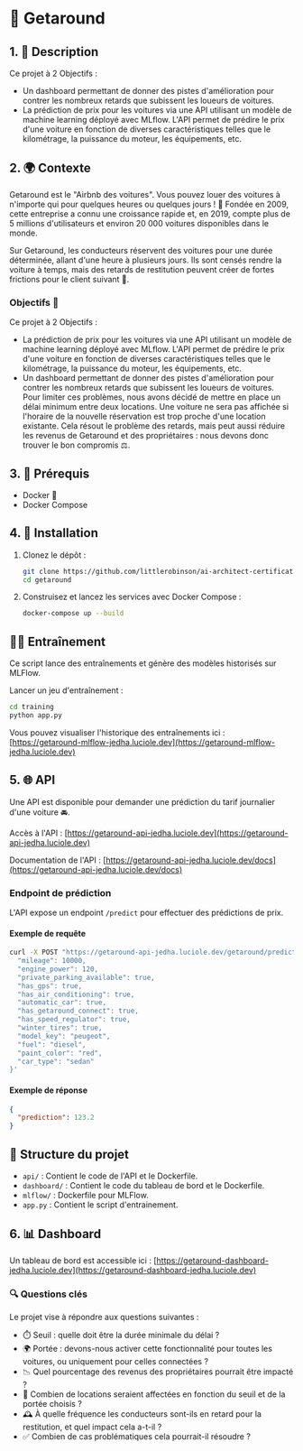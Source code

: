 # 🚗 Getaround

## 1. 📝 Description

Ce projet à 2 Objectifs :

- Un dashboard permettant de donner des pistes d'amélioration pour contrer les nombreux retards que subissent les loueurs de voitures.
- La prédiction de prix pour les voitures via une API utilisant un modèle de machine learning déployé avec MLflow. L'API permet de prédire le prix d'une voiture en fonction de diverses caractéristiques telles que le kilométrage, la puissance du moteur, les équipements, etc.

## 2. 🌍 Contexte

Getaround est le "Airbnb des voitures". Vous pouvez louer des voitures à n'importe qui pour quelques heures ou quelques jours ! 🚙 Fondée en 2009, cette entreprise a connu une croissance rapide et, en 2019, compte plus de 5 millions d'utilisateurs et environ 20 000 voitures disponibles dans le monde.

Sur Getaround, les conducteurs réservent des voitures pour une durée déterminée, allant d'une heure à plusieurs jours. Ils sont censés rendre la voiture à temps, mais des retards de restitution peuvent créer de fortes frictions pour le client suivant 🚦.

### Objectifs 🎯

Ce projet à 2 Objectifs :

- La prédiction de prix pour les voitures via une API utilisant un modèle de machine learning déployé avec MLflow. L'API permet de prédire le prix d'une voiture en fonction de diverses caractéristiques telles que le kilométrage, la puissance du moteur, les équipements, etc.
- Un dashboard permettant de donner des pistes d'amélioration pour contrer les nombreux retards que subissent les loueurs de voitures.
  Pour limiter ces problèmes, nous avons décidé de mettre en place un délai minimum entre deux locations. Une voiture ne sera pas affichée si l'horaire de la nouvelle réservation est trop proche d'une location existante.
  Cela résout le problème des retards, mais peut aussi réduire les revenus de Getaround et des propriétaires : nous devons donc trouver le bon compromis ⚖️.

## 3. 🔧 Prérequis

- Docker 🐳
- Docker Compose

## 4. 🚀 Installation

1. Clonez le dépôt :

   ```sh
   git clone https://github.com/littlerobinson/ai-architect-certification/tree/main/getaround
   cd getaround
   ```

2. Construisez et lancez les services avec Docker Compose :

   ```sh
   docker-compose up --build
   ```

## 🧑‍🏫 Entraînement

Ce script lance des entraînements et génère des modèles historisés sur MLFlow.

Lancer un jeu d'entraînement :

```bash
cd training
python app.py
```

Vous pouvez visualiser l'historique des entraînements ici : [https://getaround-mlflow-jedha.luciole.dev](https://getaround-mlflow-jedha.luciole.dev)

## 5. 🌐 API

Une API est disponible pour demander une prédiction du tarif journalier d'une voiture 🚘.

Accès à l'API : [https://getaround-api-jedha.luciole.dev](https://getaround-api-jedha.luciole.dev)

Documentation de l'API : [https://getaround-api-jedha.luciole.dev/docs](https://getaround-api-jedha.luciole.dev/docs)

### Endpoint de prédiction

L'API expose un endpoint `/predict` pour effectuer des prédictions de prix.

#### Exemple de requête

```sh
curl -X POST "https://getaround-api-jedha.luciole.dev/getaround/predict" -H "Content-Type: application/json" -d '{
  "mileage": 10000,
  "engine_power": 120,
  "private_parking_available": true,
  "has_gps": true,
  "has_air_conditioning": true,
  "automatic_car": true,
  "has_getaround_connect": true,
  "has_speed_regulator": true,
  "winter_tires": true,
  "model_key": "peugeot",
  "fuel": "diesel",
  "paint_color": "red",
  "car_type": "sedan"
}'
```

#### Exemple de réponse

```json
{
  "prediction": 123.2
}
```

## 📁 Structure du projet

- `api/` : Contient le code de l'API et le Dockerfile.
- `dashboard/` : Contient le code du tableau de bord et le Dockerfile.
- `mlflow/` : Dockerfile pour MLFlow.
- `app.py` : Contient le script d'entrainement.

## 6. 📊 Dashboard

Un tableau de bord est accessible ici : [https://getaround-dashboard-jedha.luciole.dev](https://getaround-dashboard-jedha.luciole.dev)

### 🔍 Questions clés

Le projet vise à répondre aux questions suivantes :

- ⏱️ Seuil : quelle doit être la durée minimale du délai ?
- 🌍 Portée : devons-nous activer cette fonctionnalité pour toutes les voitures, ou uniquement pour celles connectées ?
- 📉 Quel pourcentage des revenus des propriétaires pourrait être impacté ?
- 🔄 Combien de locations seraient affectées en fonction du seuil et de la portée choisis ?
- 🕰️ À quelle fréquence les conducteurs sont-ils en retard pour la restitution, et quel impact cela a-t-il ?
- ✅ Combien de cas problématiques cela pourrait-il résoudre ?
